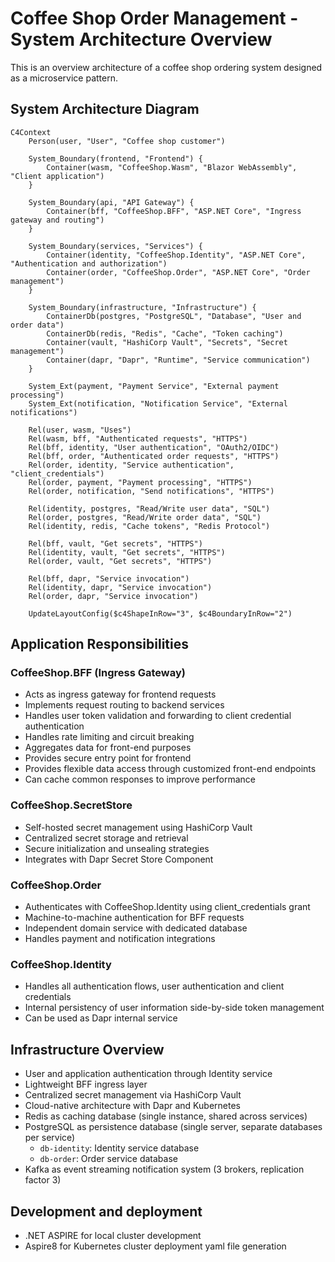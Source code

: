 # Coffee Shop Order Management - System Architecture Overview

This is an overview architecture of a coffee shop ordering system designed as a microservice pattern.

## System Architecture Diagram

```mermaid
C4Context
    Person(user, "User", "Coffee shop customer")

    System_Boundary(frontend, "Frontend") {
        Container(wasm, "CoffeeShop.Wasm", "Blazor WebAssembly", "Client application")
    }

    System_Boundary(api, "API Gateway") {
        Container(bff, "CoffeeShop.BFF", "ASP.NET Core", "Ingress gateway and routing")
    }

    System_Boundary(services, "Services") {
        Container(identity, "CoffeeShop.Identity", "ASP.NET Core", "Authentication and authorization")
        Container(order, "CoffeeShop.Order", "ASP.NET Core", "Order management")
    }

    System_Boundary(infrastructure, "Infrastructure") {
        ContainerDb(postgres, "PostgreSQL", "Database", "User and order data")
        ContainerDb(redis, "Redis", "Cache", "Token caching")
        Container(vault, "HashiCorp Vault", "Secrets", "Secret management")
        Container(dapr, "Dapr", "Runtime", "Service communication")
    }

    System_Ext(payment, "Payment Service", "External payment processing")
    System_Ext(notification, "Notification Service", "External notifications")

    Rel(user, wasm, "Uses")
    Rel(wasm, bff, "Authenticated requests", "HTTPS")
    Rel(bff, identity, "User authentication", "OAuth2/OIDC")
    Rel(bff, order, "Authenticated order requests", "HTTPS")
    Rel(order, identity, "Service authentication", "client_credentials")
    Rel(order, payment, "Payment processing", "HTTPS")
    Rel(order, notification, "Send notifications", "HTTPS")

    Rel(identity, postgres, "Read/Write user data", "SQL")
    Rel(order, postgres, "Read/Write order data", "SQL")
    Rel(identity, redis, "Cache tokens", "Redis Protocol")

    Rel(bff, vault, "Get secrets", "HTTPS")
    Rel(identity, vault, "Get secrets", "HTTPS")
    Rel(order, vault, "Get secrets", "HTTPS")

    Rel(bff, dapr, "Service invocation")
    Rel(identity, dapr, "Service invocation")
    Rel(order, dapr, "Service invocation")

    UpdateLayoutConfig($c4ShapeInRow="3", $c4BoundaryInRow="2")
```

## Application Responsibilities

### CoffeeShop.BFF (Ingress Gateway)
- Acts as ingress gateway for frontend requests
- Implements request routing to backend services
- Handles user token validation and forwarding to client credential authentication
- Handles rate limiting and circuit breaking
- Aggregates data for front-end purposes
- Provides secure entry point for frontend
- Provides flexible data access through customized front-end endpoints
- Can cache common responses to improve performance

### CoffeeShop.SecretStore
- Self-hosted secret management using HashiCorp Vault
- Centralized secret storage and retrieval
- Secure initialization and unsealing strategies
- Integrates with Dapr Secret Store Component

### CoffeeShop.Order
- Authenticates with CoffeeShop.Identity using client_credentials grant
- Machine-to-machine authentication for BFF requests
- Independent domain service with dedicated database
- Handles payment and notification integrations

### CoffeeShop.Identity
- Handles all authentication flows, user authentication and client credentials
- Internal persistency of user information side-by-side token management
- Can be used as Dapr internal service 

## Infrastructure Overview
- User and application authentication through Identity service
- Lightweight BFF ingress layer
- Centralized secret management via HashiCorp Vault
- Cloud-native architecture with Dapr and Kubernetes
- Redis as caching database (single instance, shared across services)
- PostgreSQL as persistence database (single server, separate databases per service)
  - `db-identity`: Identity service database
  - `db-order`: Order service database
- Kafka as event streaming notification system (3 brokers, replication factor 3)

## Development and deployment
- .NET ASPIRE for local cluster development
- Aspire8 for Kubernetes cluster deployment yaml file generation 

